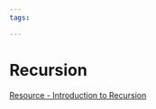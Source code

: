 ```yaml
---
tags:

---
```

# Recursion

[Resource - Introduction to Recursion](https://www.geeksforgeeks.org/introduction-to-recursion-data-structure-and-algorithm-tutorials/)  
